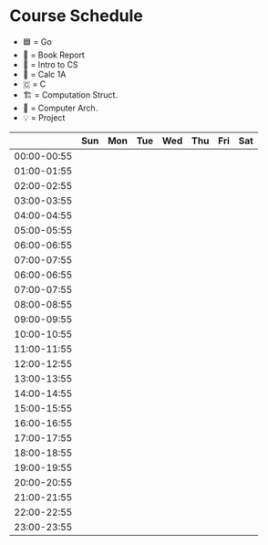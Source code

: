 # Course Schedule

* 🟦 = Go
* 🔖 = Book Report
* 💾 = Intro to CS
* 🧮 = Calc 1A
* 🇨 = C
* 🏗️ = Computation Struct.
* 📐 = Computer Arch.
* 💡 = Project 


|             | Sun       | Mon       | Tue       | Wed       | Thu       | Fri       | Sat       |
| ----------- | --------- | --------- | --------- | --------- | --------- | --------- | --------- |
| 00:00-00:55 |           |           |           |           |           |           |           |
| 01:00-01:55 |           |           |           |           |           |           |           |
| 02:00-02:55 |           |           |           |           |           |           |           |
| 03:00-03:55 |           |           |           |           |           |           |           |           
| 04:00-04:55 |           |           |           |           |           |           |           |
| 05:00-05:55 |           |           |           |           |           |           |           |
| 06:00-06:55 |           |           |           |           |           |           |           |
| 07:00-07:55 |           |           |           |           |           |           |           |
| 06:00-06:55 |           |           |           |           |           |           |           |
| 07:00-07:55 |           |           |           |           |           |           |           |
| 08:00-08:55 |           |           |           |           |           |           |           |
| 09:00-09:55 |           |           |           |           |           |           |           |
| 10:00-10:55 |           |           |           |           |           |           |           |
| 11:00-11:55 |           |           |           |           |           |           |           |
| 12:00-12:55 |           |           |           |           |           |           |           |
| 13:00-13:55 |           |           |           |           |           |           |           |
| 14:00-14:55 |           |           |           |           |           |           |           |
| 15:00-15:55 |           |           |           |           |           |           |           |
| 16:00-16:55 |           |           |           |           |           |           |           |
| 17:00-17:55 |           |           |           |           |           |           |           |
| 18:00-18:55 |           |           |           |           |           |           |           |
| 19:00-19:55 |           |           |           |           |           |           |           |
| 20:00-20:55 |           |           |           |           |           |           |           |
| 21:00-21:55 |           |           |           |           |           |           |           |
| 22:00-22:55 |           |           |           |           |           |           |           |
| 23:00-23:55 |           |           |           |           |           |           |           |
